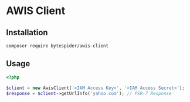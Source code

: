 # AWIS Client

## Installation
`composer require bytespider/awis-client`

## Usage
```php
<?php

$client = new AwisClient('<IAM Access Key>', '<IAM Access Secret>');
$response = $client->getUrlInfo('yahoo.com'); // PSR-7 Response
```